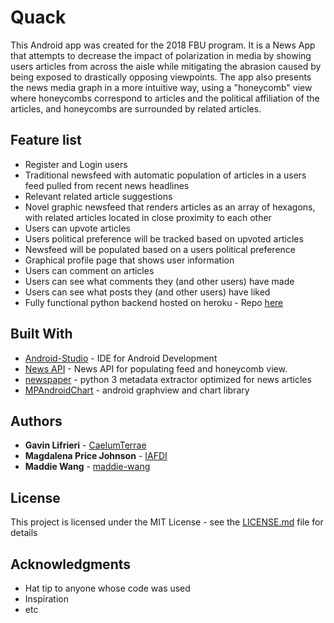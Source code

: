 # Quack

This Android app was created for the 2018 FBU program. It is a News App that attempts to decrease the impact of polarization in media by showing users articles from across the aisle while mitigating the abrasion caused by being exposed to drastically opposing viewpoints. The app also presents the news media graph in a more intuitive way, using a "honeycomb" view where honeycombs correspond to articles and the political affiliation of the articles, and honeycombs are surrounded by related articles.

## Feature list
* Register and Login users
* Traditional newsfeed with automatic population of articles in a users feed pulled from recent news headlines
* Relevant related article suggestions
* Novel graphic newsfeed that renders articles as an array of hexagons, with related articles located in close proximity to each other
* Users can upvote articles
* Users political preference will be tracked based on upvoted articles
* Newsfeed will be populated based on a users political preference
* Graphical profile page that shows user information
* Users can comment on articles
* Users can see what comments they (and other users) have made
* Users can see what posts they (and other users) have liked
* Fully functional python backend hosted on heroku - Repo [here](https://github.com/SomethingKindaWitty/FBUNewsParser)



## Built With
* [Android-Studio](https://developer.android.com/studio/) - IDE for Android Development
* [News API](https://newsapi.org/) - News API for populating feed and honeycomb view.
* [newspaper](https://github.com/codelucas/newspaper) - python 3 metadata extractor optimized for news articles
* [MPAndroidChart](https://github.com/PhilJay/MPAndroidChart) - android graphview and chart library


## Authors

* **Gavin Lifrieri** - [CaelumTerrae](https://github.com/CaelumTerrae)
* **Magdalena Price Johnson** - [IAFDI](https://github.com/IAFDI)
* **Maddie Wang** - [maddie-wang](https://github.com/maddie-wang)

## License

This project is licensed under the MIT License - see the [LICENSE.md](LICENSE.md) file for details

## Acknowledgments

* Hat tip to anyone whose code was used
* Inspiration
* etc
